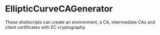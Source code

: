 # EllipticCurveCAGenerator
These shellscripts can create an environment, a CA, intermediate CAs and client certificates with EC cryptography.
